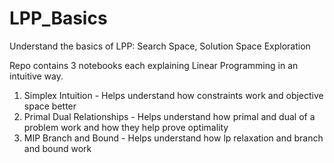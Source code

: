 # LPP_Basics
Understand the basics of LPP: Search Space, Solution Space Exploration

Repo contains 3 notebooks each explaining Linear Programming in an intuitive way.

1. Simplex Intuition - Helps understand how constraints work and objective space better
2. Primal Dual Relationships - Helps understand how primal and dual of a problem work and how they help prove optimality
3. MIP Branch and Bound - Helps understand how lp relaxation and branch and bound work
